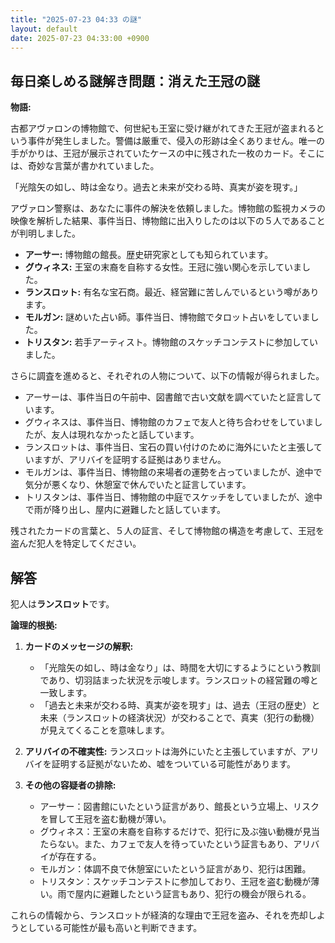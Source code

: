 ```yaml
---
title: "2025-07-23 04:33 の謎"
layout: default
date: 2025-07-23 04:33:00 +0900
---
```

## 毎日楽しめる謎解き問題：消えた王冠の謎

**物語:**

古都アヴァロンの博物館で、何世紀も王室に受け継がれてきた王冠が盗まれるという事件が発生しました。警備は厳重で、侵入の形跡は全くありません。唯一の手がかりは、王冠が展示されていたケースの中に残された一枚のカード。そこには、奇妙な言葉が書かれていました。

「光陰矢の如し、時は金なり。過去と未来が交わる時、真実が姿を現す。」

アヴァロン警察は、あなたに事件の解決を依頼しました。博物館の監視カメラの映像を解析した結果、事件当日、博物館に出入りしたのは以下の５人であることが判明しました。

*   **アーサー:** 博物館の館長。歴史研究家としても知られています。
*   **グウィネス:** 王室の末裔を自称する女性。王冠に強い関心を示していました。
*   **ランスロット:** 有名な宝石商。最近、経営難に苦しんでいるという噂があります。
*   **モルガン:** 謎めいた占い師。事件当日、博物館でタロット占いをしていました。
*   **トリスタン:** 若手アーティスト。博物館のスケッチコンテストに参加していました。

さらに調査を進めると、それぞれの人物について、以下の情報が得られました。

*   アーサーは、事件当日の午前中、図書館で古い文献を調べていたと証言しています。
*   グウィネスは、事件当日、博物館のカフェで友人と待ち合わせをしていましたが、友人は現れなかったと話しています。
*   ランスロットは、事件当日、宝石の買い付けのために海外にいたと主張していますが、アリバイを証明する証拠はありません。
*   モルガンは、事件当日、博物館の来場者の運勢を占っていましたが、途中で気分が悪くなり、休憩室で休んでいたと証言しています。
*   トリスタンは、事件当日、博物館の中庭でスケッチをしていましたが、途中で雨が降り出し、屋内に避難したと話しています。

残されたカードの言葉と、５人の証言、そして博物館の構造を考慮して、王冠を盗んだ犯人を特定してください。

## 解答

犯人は**ランスロット**です。

**論理的根拠:**

1.  **カードのメッセージの解釈:**
    *   「光陰矢の如し、時は金なり」は、時間を大切にするようにという教訓であり、切羽詰まった状況を示唆します。ランスロットの経営難の噂と一致します。
    *   「過去と未来が交わる時、真実が姿を現す」は、過去（王冠の歴史）と未来（ランスロットの経済状況）が交わることで、真実（犯行の動機）が見えてくることを意味します。

2.  **アリバイの不確実性:** ランスロットは海外にいたと主張していますが、アリバイを証明する証拠がないため、嘘をついている可能性があります。

3.  **その他の容疑者の排除:**
    *   アーサー：図書館にいたという証言があり、館長という立場上、リスクを冒して王冠を盗む動機が薄い。
    *   グウィネス：王室の末裔を自称するだけで、犯行に及ぶ強い動機が見当たらない。また、カフェで友人を待っていたという証言もあり、アリバイが存在する。
    *   モルガン：体調不良で休憩室にいたという証言があり、犯行は困難。
    *   トリスタン：スケッチコンテストに参加しており、王冠を盗む動機が薄い。雨で屋内に避難したという証言もあり、犯行の機会が限られる。

これらの情報から、ランスロットが経済的な理由で王冠を盗み、それを売却しようとしている可能性が最も高いと判断できます。
